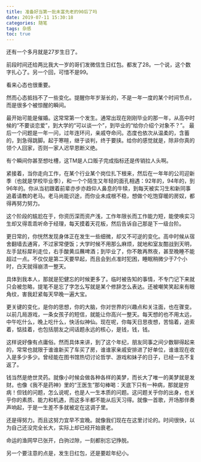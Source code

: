 ```yaml
---
title: 准备好当第一批未富先老的90后了吗
date: 2019-07-11 15:30:18
categories: 随笔
tags: 杂感
toc: true
---
```

还有一个多月就是27岁生日了。

前段时间还给两比我大一岁的哥们发微信生日红包。都发了28。一个说，这个数字扎心了。另一个回，可惜不是99。

看来心态也很重要。

然而心态抵挡不了一些变化。提醒你年岁渐长的，不是一年一度的某个时间节点，而是很多个被惊醒的瞬间。

最开始可能是催婚。这常常第一个发生。通常出现在刚刚毕业的那一年，从高中时候的“不要谈恋爱”，到大学的“可以谈一个”，到毕业的“给你介绍个对象不？”。 最后一个问题是一年一问，过年连环问，亲戚夺命问。态度也依次从温柔的，含蓄的，到急得跳脚。起于寒暄，继于谈判，终于要挟。给你的感觉就是，除非你真的领个人回家，否则一家人迟早恩断义绝。

有个瞬间你甚至想吐槽，这TM是人口贩子完成指标还是传销拉人头啊。

紧接着，当你走向工作，在某个行业某个岗位扎下根来，然后在一年年的公司迎新季（也就是学校毕业季），和一个个陌生又年轻的面孔相遇：92年的，94年的，到96年的。你从当初跟着前辈亦步亦趋仰人鼻息的牛犊，到每天被实习生和新同事追着请教的老马。老马尚能识途，而你业未成根不稳，想做个吃饱穿暖的房奴，都得再努力努力。

这个阶段的尴尬在于，你资历深而资产浅，工作年限长而工作能力短，能使唤实习生却又得乖乖听命于经理，每天摸着天花板，然后告诉自己那是下一级台阶。

更日常的，你恍然发现身体正在发生一些细微，却又不可逆的变化。高中时候从宿舍翻墙去通宵，不过家常便饭；大学时候不用那么麻烦，就地和室友酣战到天明，左手鼠标犀利走位，右手酸黄瓜蘸啤酒；到毕业了，你不敢再熬夜，甚至晚睡不能超过一点。不仅仅是第二天要早起，而且会到点准时犯困，睡眠稍微少于7个小时，白天就得崩溃一整天。

具体到我本人，那就是犯健忘的时候更多了。临时被告知的事情，不专门记下来就只会被忽略，提笔不是忘了字怎么写就是某个修辞怎么表达。还被嘲笑笑起来有眼角纹，害我赶紧每天早晚一遍大宝。

更关键的变化，是你的思想，你的大脑，你对世界的兴趣点和关注面，也在骤变。以前几局游戏，一条女孩子的短信，就能让你高兴一整天。每天想的也不用太远，中午吃什么，晚上吃什么，快活似神仙。现在呢，你每天日思夜想，苦恼着，追索着，惦挂着，也包括朋友之间话题永远的核心，是钱，钱，钱。

这样说好像有点庸俗。然而具体来讲，到了这个年纪，朋友同事之间少数聊得起来的，常常也就限于谁谁新买了车买了房，谁谁家亲戚安排进了好单位，谁谁现在收入是多少多少。曾经能在图书馆热切讨论哲学、游戏和妹子的日子，已经一去不复返了。

钱当然是绝世灵药。就像小时候会做各种各样的美梦，而长大了唯一的美梦就是发财。也像《我不是药神》里的“王医生”那句棒喝：天底下只有一种病，那就是穷病！但钱的问题，怎么说呢，也是人一生本质的问题。这问题关乎你的出身，也关乎你的素质、能力和机遇，而这多半都不能从后天习得。就像一首歌，开场那伴奏声响起，于是一生差不多就被定在这调子里。

还是得努力。而且这努力宜早不宜晚。就像我们现在在这里讨论的。时间很快，以为自己还没完全长大，实际上却已经开始衰老。

命运的渔网早已张开，白驹过隙，一刻都别忘记挣脱。

另一个要注意的点是，发生日红包，还是要趁年纪小。
